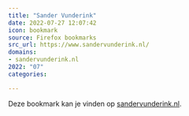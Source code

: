 ```yaml
---
title: "Sander Vunderink"
date: 2022-07-27 12:07:42
icon: bookmark
source: Firefox bookmarks
src_url: https://www.sandervunderink.nl/
domains:
- sandervunderink.nl
2022: "07"
categories:

---
```

Deze bookmark kan je vinden op [sandervunderink.nl](https://www.sandervunderink.nl/).
